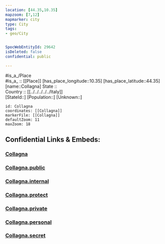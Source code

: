 ```yaml
---
location: [44.35,10.35] 
mapzoom: [7,12] 
mapmarker: city 
type: City
tags:
- geo/City


SpocWebEntityId: 29642
isDeleted: false
confidential: public

---
```

#is_a_/Place  
#is_a_ :: [[Place]] 
[has_place_longitude::10.35] 
[has_place_latitude::44.35] 
[name::Collagna] 
State ::  
Country :: [[../../../../../Italy]]  
[StateId::] 
[Population::] 
[Unknown::] 


```leaflet
id: Collagna
coordinates: [[Collagna]] 
markerFile: [[Collagna]] 
defaultZoom: 11 
maxZoom: 18
```


## Confidential Links & Embeds: 

### [Collagna](/_Standards/Earth/Continent/Europe/Europe~South/Italy/regions~Italy/Emilia-Romagna/Reggio_Emilia.Province/City/Collagna.md) 

### [Collagna.public](/_public/Earth/Continent/Europe/Europe~South/Italy/regions~Italy/Emilia-Romagna/Reggio_Emilia.Province/City/Collagna.public.md) 

### [Collagna.internal](/_internal/Earth/Continent/Europe/Europe~South/Italy/regions~Italy/Emilia-Romagna/Reggio_Emilia.Province/City/Collagna.internal.md) 

### [Collagna.protect](/_protect/Earth/Continent/Europe/Europe~South/Italy/regions~Italy/Emilia-Romagna/Reggio_Emilia.Province/City/Collagna.protect.md) 

### [Collagna.private](/_private/Earth/Continent/Europe/Europe~South/Italy/regions~Italy/Emilia-Romagna/Reggio_Emilia.Province/City/Collagna.private.md) 

### [Collagna.personal](/_personal/Earth/Continent/Europe/Europe~South/Italy/regions~Italy/Emilia-Romagna/Reggio_Emilia.Province/City/Collagna.personal.md) 

### [Collagna.secret](/_secret/Earth/Continent/Europe/Europe~South/Italy/regions~Italy/Emilia-Romagna/Reggio_Emilia.Province/City/Collagna.secret.md)

